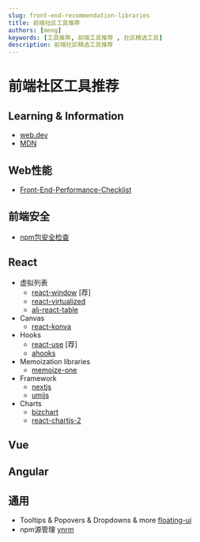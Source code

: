 ```yaml
---
slug: front-end-recommendation-libraries
title: 前端社区工具推荐
authors: [meng]
keywords: [工具推荐, 前端工具推荐 , 社区精选工具]
description: 前端社区精选工具推荐
---
```


# 前端社区工具推荐

## Learning & Information

- [web.dev](https://web.dev/)
- [MDN](https://developer.mozilla.org/zh-CN/)

## Web性能

- [Front-End-Performance-Checklist](https://github.com/thedaviddias/Front-End-Performance-Checklist)

## 前端安全

- [npm包安全检查](/blog/npm-security-check)

## React 

- 虚拟列表
    - [react-window](https://github.com/bvaughn/react-window)  [荐]
    - [react-virtualized](https://github.com/bvaughn/react-virtualized)
    - [ali-react-table](https://github.com/alibaba/ali-react-table)
- Canvas
    - [react-konva](https://github.com/konvajs/react-konva)
- Hooks
    - [react-use](https://github.com/search?q=react-use) [荐]
    - [ahooks](https://github.com/alibaba/hooks)
- Memoization libraries
    - [memoize-one](https://www.npmjs.com/package/memoize-one)
- Framework
    - [nextjs](https://github.com/vercel/next.js)
    - [umijs](https://github.com/umijs/umi)
- Charts
    - [bizchart](https://github.com/alibaba/BizCharts)
    - [react-chartjs-2](https://github.com/reactchartjs/react-chartjs-2)

## Vue

## Angular

## 通用

- Tooltips & Popovers & Dropdowns &  more [floating-ui](https://github.com/floating-ui/floating-ui)
- npm源管理 [ynrm](https://github.com/mengfei0053/ynrm)